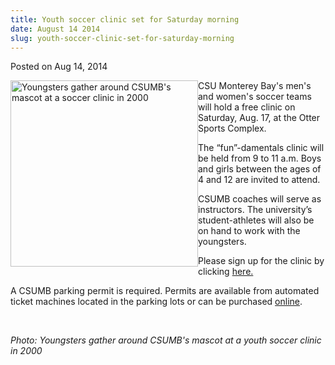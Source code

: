 ```yaml
---
title: Youth soccer clinic set for Saturday morning
date: August 14 2014
slug: youth-soccer-clinic-set-for-saturday-morning
---
```


 



<span class="date">Posted on Aug 14, 2014    </span>
<p><img alt="Youngsters gather around CSUMB&apos;s mascot at a soccer clinic in 2000" src="https://news.csumb.edu/sites/default/files/65/attachments/news/images/otter_pups_2000.png" style="width:300px; height:298px; float:left">CSU Monterey Bay&apos;s
men&apos;s and women&apos;s soccer teams will hold a free clinic on Saturday,
Aug. 17, at the Otter Sports Complex.</img></p>
<p>The &#x201C;fun&#x201D;-damentals clinic will be held from 9 to 11 a.m. Boys
and girls between the ages of 4 and 12 are invited to attend.</p>
<p>CSUMB coaches will serve as instructors. The university&#x2019;s
student-athletes will also be on hand to work with the
youngsters.</p>
<p>Please sign up for the clinic by clicking <a href="https://docs.google.com/a/csumb.edu/spreadsheet/viewform?formkey=dHJSVVJZdWFxcldmcmdkLW91aTVkWnc6MQ#gid=0" rel="nofollow">here.</a></p>
<p>A CSUMB parking permit is required. Permits are available from
automated ticket machines located in the parking lots or can be
purchased <a href="https://store.csumb.edu/products/daily-parking-permit" rel="nofollow">online</a>.</p>
<p>&#xA0;</p>
<p><em>Photo: Youngsters gather around CSUMB&apos;s mascot at a youth
soccer clinic in 2000</em></p>





 
